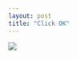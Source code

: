 ```yaml
---
layout: post
title: "Click OK"
---
```


<p><img src="http://www.kindohm.com/images/format.jpg" border="0"></p> 

